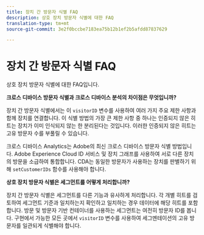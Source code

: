 ```yaml
---
title: 장치 간 방문자 식별 FAQ
description: 상호 장치 방문자 식별에 대한 FAQ
translation-type: tm+mt
source-git-commit: 3e2f0bccbe7183ea75b12b1ef2b5afdd87837629

---
```



# 장치 간 방문자 식별 FAQ

상호 장치 방문자 식별에 대한 FAQ입니다.

**크로스 디바이스 방문자 식별과 크로스 디바이스 분석의 차이점은 무엇입니까?**

장치 간 방문자 식별에서는 이 `visitorID` 변수를 사용하여 여러 가지 주요 제한 사항과 함께 장치를 연결합니다. 이 식별 방법의 가장 큰 제한 사항 중 하나는 인증되지 않은 히트는 장치가 이미 인식되지 않는 한 분리된다는 것입니다. 이러한 인증되지 않은 히트는 고유 방문자 수를 부풀릴 수 있습니다.

크로스 디바이스 Analytics는 Adobe의 최신 크로스 디바이스 방문자 식별 방법입니다. Adobe Experience Cloud ID 서비스 및 장치 그래프를 사용하여 서로 다른 장치의 방문을 소급하여 통합합니다. CDA는 동일한 방문자가 사용하는 장치를 판별하기 위해 `setCustomerIDs` 함수를 사용해야 합니다.

**상호 장치 방문자 식별은 세그먼트를 어떻게 처리합니까?**

장치 간 방문자 식별은 세그먼트를 다른 기능과 유사하게 처리합니다. 각 개별 히트를 검토하여 세그먼트 기준과 일치하는지 확인하고 일치하는 경우 데이터에 해당 히트를 포함합니다. 방문 및 방문자 기반 컨테이너를 사용하는 세그먼트는 여전히 방문자 ID를 봅니다. 구현에서 가능한 모든 곳에서 `visitorID` 변수를 사용하여 세그멘테이션의 고유 방문자를 일관되게 식별해야 합니다.
